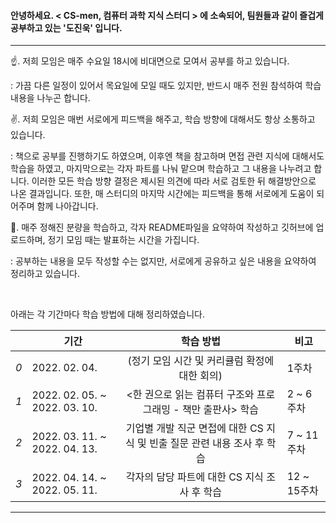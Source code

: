 #### 안녕하세요. < CS-men, 컴퓨터 과학 지식 스터디 > 에 소속되어, 팀원들과 같이 즐겁게 공부하고 있는 '도진욱' 입니다.

---

☝. 저희 모임은 매주 수요일 18시에 비대면으로 모여서 공부를 하고 있습니다.

: 가끔 다른 일정이 있어서 목요일에 모일 때도 있지만, 반드시 매주 전원 참석하여 학습내용을 나누곤 합니다.

✌. 저희 모임은 매번 서로에게 피드백을 해주고, 학습 방향에 대해서도 항상 소통하고 있습니다.

: 책으로 공부를 진행하기도 하였으며, 이후엔 책을 참고하며 면접 관련 지식에 대해서도 학습을 하였고, 마지막으로는 각자 파트를 나눠 맡으며 학습하고 그 내용을 나누려고 합니다. 이러한 모든 학습 방향 결정은 제시된 의견에 따라 서로 검토한 뒤 해결방안으로 나온 결과입니다. 또한, 매 스터디의 마지막 시간에는 피드백을 통해 서로에게 도움이 되어주며 함께 나아갑니다.

🤟. 매주 정해진 분량을 학습하고, 각자 README파일을 요약하여 작성하고 깃허브에 업로드하며, 정기 모임 때는 발표하는 시간을 가집니다.

: 공부하는 내용을 모두 작성할 수는 없지만, 서로에게 공유하고 싶은 내용을 요약하여 정리하고 있습니다.

<br>

아래는 각 기간마다 학습 방법에 대해 정리하였습니다.

| | 기간    | 학습 방법| 비고    |
| - | ---- | :--: | ------- |
| *0* | 2022. 02. 04. | (정기 모임 시간 및 커리큘럼 확정에 대한 회의) | 1주차  |
| *1* | 2022. 02. 05. ~ 2022. 03. 10. | <한 권으로 읽는 컴퓨터 구조와 프로그래밍 - 책만 출판사> 학습 | 2 ~ 6주차 |
| *2* | 2022. 03. 11. ~ 2022. 04. 13. | 기업별 개발 직군 면접에 대한 CS 지식 및 빈출 질문 관련 내용 조사 후  학습 | 7 ~ 11주차 |
| *3* | 2022. 04. 14. ~ 2022. 05. 11. | 각자의 담당 파트에 대한 CS 지식 조사 후 학습 | 12 ~ 15주차 |

---





